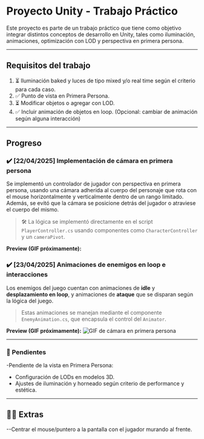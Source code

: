 # Proyecto Unity - Trabajo Práctico

Este proyecto es parte de un trabajo práctico que tiene como objetivo integrar distintos conceptos de desarrollo en Unity, tales como iluminación, animaciones, optimización con LOD y perspectiva en primera persona.

---

## Requisitos del trabajo

1. ⏳ Iluminación baked y luces de tipo mixed y/o real time según el criterio para cada caso.
2. ✅ Punto de vista en Primera Persona.
3. ⏳ Modificar objetos o agregar con LOD.
4.  ✅ Incluir animación de objetos en loop. (Opcional: cambiar de animación según alguna interacción)

---

## Progreso

### ✔️ [22/04/2025] Implementación de cámara en primera persona

Se implementó un controlador de jugador con perspectiva en primera persona, usando una cámara adherida al cuerpo del personaje que rota con el mouse horizontalmente y verticalmente dentro de un rango limitado.  
Además, se evitó que la cámara se posicione detrás del jugador o atraviese el cuerpo del mismo.

> 🛠️ La lógica se implementó directamente en el script `PlayerController.cs` usando componentes como `CharacterController` y un `cameraPivot`.

**Preview (GIF próximamente):**

### ✔️ [23/04/2025] Animaciones de enemigos en loop e interacciones

Los enemigos del juego cuentan con animaciones de **idle** y **desplazamiento en loop**, y animaciones de **ataque** que se disparan según la lógica del juego.  
> Estas animaciones se manejan mediante el componente `EnemyAnimation.cs`, que encapsula el control del `Animator`.


**Preview (GIF próximamente):**
![GIF de cámara en primera persona](ruta/a/tu/gif-aqui.gif)

---

### 📌 Pendientes
-Pendiente de la vista en Primera Persona:
- Configuración de LODs en modelos 3D.
- Ajustes de iluminación y horneado según criterio de performance y estética.

---
## 🐱‍👓 Extras
  --Centrar el mouse/puntero a la pantalla con el jugador murando al frente.